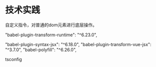 # 技术实践

自定义指令，对普通的dom元素进行底层操作。

"babel-plugin-transform-runtime": "^6.23.0",

"babel-plugin-syntax-jsx": "^6.18.0",
"babel-plugin-transform-vue-jsx": "^3.7.0",
"babel-polyfill": "^6.26.0",

tsconfig